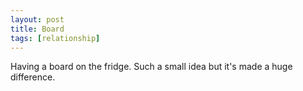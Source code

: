 ```yaml
---
layout: post
title: Board
tags: [relationship]
---
```


Having a board on the fridge. Such a small idea but it's made a huge difference.

